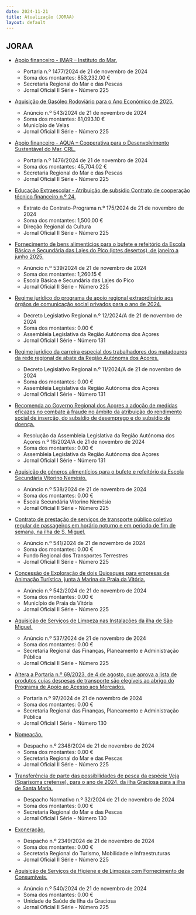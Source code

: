 ```yaml
---
date: 2024-11-21
title: Atualização (JORAA)
layout: default
---
```

## JORAA

* [Apoio financeiro - IMAR – Instituto do Mar.](https://jo.azores.gov.pt/#/ato/4f41ba41-f0fb-4efc-bb0a-7fb32061c618)
  * Portaria n.º 1477/2024 de 21 de novembro de 2024
  * Soma dos montantes: 853,232.00 €
  * Secretaria Regional do Mar e das Pescas
  * Jornal Oficial II Série - Número 225

* [Aquisição de Gasóleo Rodoviário para o Ano Económico de 2025.](https://jo.azores.gov.pt/#/ato/867bec92-2636-4afd-a164-642b96ed9271)
  * Anúncio n.º 543/2024 de 21 de novembro de 2024
  * Soma dos montantes: 81,093.10 €
  * Município de Velas
  * Jornal Oficial II Série - Número 225

* [Apoio financeiro - AQUA – Cooperativa para o Desenvolvimento Sustentável do Mar, CRL.](https://jo.azores.gov.pt/#/ato/3292300c-d390-4a5c-a1ba-7d449c79d77b)
  * Portaria n.º 1476/2024 de 21 de novembro de 2024
  * Soma dos montantes: 45,704.02 €
  * Secretaria Regional do Mar e das Pescas
  * Jornal Oficial II Série - Número 225

* [Educação Extraescolar - Atribuição de subsídio Contrato de cooperação técnico financeiro n.º 24.](https://jo.azores.gov.pt/#/ato/c03f070b-a0f6-455f-a983-ba7b5e1e0a0a)
  * Extrato de Contrato-Programa n.º 175/2024 de 21 de novembro de 2024
  * Soma dos montantes: 1,500.00 €
  * Direção Regional da Cultura
  * Jornal Oficial II Série - Número 225

* [Fornecimento de bens alimentícios para o bufete e refeitório da Escola Básica e Secundária das Lajes do Pico (lotes desertos), de janeiro a junho 2025.](https://jo.azores.gov.pt/#/ato/6e570ec4-ec4a-4e67-95b2-b66db3962308)
  * Anúncio n.º 539/2024 de 21 de novembro de 2024
  * Soma dos montantes: 1,260.15 €
  * Escola Básica e Secundária das Lajes do Pico
  * Jornal Oficial II Série - Número 225

* [Regime jurídico do programa de apoio regional extraordinário aos órgãos de comunicação social privados para o ano de 2024.](https://jo.azores.gov.pt/#/ato/654fad90-9058-4f25-825b-f410d7a333ce)
  * Decreto Legislativo Regional n.º 12/2024/A de 21 de novembro de 2024
  * Soma dos montantes: 0.00 €
  * Assembleia Legislativa da Região Autónoma dos Açores
  * Jornal Oficial I Série - Número 131

* [Regime jurídico da carreira especial dos trabalhadores dos matadouros da rede regional de abate da Região Autónoma dos Açores.](https://jo.azores.gov.pt/#/ato/2bca5be3-f43d-4a8c-877e-d1debd012d36)
  * Decreto Legislativo Regional n.º 11/2024/A de 21 de novembro de 2024
  * Soma dos montantes: 0.00 €
  * Assembleia Legislativa da Região Autónoma dos Açores
  * Jornal Oficial I Série - Número 131

* [Recomenda ao Governo Regional dos Açores a adoção de medidas eficazes no combate à fraude no âmbito da atribuição do rendimento social de inserção, do subsídio de desemprego e do subsídio de doença.](https://jo.azores.gov.pt/#/ato/34f49060-2167-4c99-afd1-f49a76f89555)
  * Resolução da Assembleia Legislativa da Região Autónoma dos Açores n.º 16/2024/A de 21 de novembro de 2024
  * Soma dos montantes: 0.00 €
  * Assembleia Legislativa da Região Autónoma dos Açores
  * Jornal Oficial I Série - Número 131

* [Aquisição de géneros alimentícios para o bufete e refeitório da Escola Secundária Vitorino Nemésio.](https://jo.azores.gov.pt/#/ato/80fcbd51-c666-49b8-a369-875ec9b8ba10)
  * Anúncio n.º 538/2024 de 21 de novembro de 2024
  * Soma dos montantes: 0.00 €
  * Escola Secundária Vitorino Nemésio
  * Jornal Oficial II Série - Número 225

* [Contrato de prestação de serviços de transporte público coletivo regular de passageiros em horário noturno e em período de fim de semana, na ilha de S. Miguel.](https://jo.azores.gov.pt/#/ato/e740a776-2ccb-4272-8303-ec8fe2869a43)
  * Anúncio n.º 541/2024 de 21 de novembro de 2024
  * Soma dos montantes: 0.00 €
  * Fundo Regional dos Transportes Terrestres
  * Jornal Oficial II Série - Número 225

* [Concessão de Exploração de dois Quiosques para empresas de Animação Turística, junta à Marina da Praia da Vitória.](https://jo.azores.gov.pt/#/ato/20101c21-e931-472c-aac0-e43eee3e0193)
  * Anúncio n.º 542/2024 de 21 de novembro de 2024
  * Soma dos montantes: 0.00 €
  * Município de Praia da Vitória
  * Jornal Oficial II Série - Número 225

* [Aquisição de Serviços de Limpeza nas Instalações da ilha de São Miguel.](https://jo.azores.gov.pt/#/ato/4269f121-e2c4-494a-a22b-bbd315db4ec2)
  * Anúncio n.º 537/2024 de 21 de novembro de 2024
  * Soma dos montantes: 0.00 €
  * Secretaria Regional das Finanças, Planeamento e Administração Pública
  * Jornal Oficial II Série - Número 225

* [Altera a Portaria n.º 69/2023, de 4 de agosto, que aprova a lista de produtos cujas despesas de transporte são elegíveis ao abrigo do Programa de Apoio ao Acesso aos Mercados.](https://jo.azores.gov.pt/#/ato/ca63d8c4-1156-4d4f-a001-361b0fcf76b2)
  * Portaria n.º 97/2024 de 21 de novembro de 2024
  * Soma dos montantes: 0.00 €
  * Secretaria Regional das Finanças, Planeamento e Administração Pública
  * Jornal Oficial I Série - Número 130

* [Nomeação.](https://jo.azores.gov.pt/#/ato/ad1352a0-0ba2-4765-a6eb-4bff8525976c)
  * Despacho n.º 2348/2024 de 21 de novembro de 2024
  * Soma dos montantes: 0.00 €
  * Secretaria Regional do Mar e das Pescas
  * Jornal Oficial II Série - Número 225

* [Transferência de parte das possibilidades de pesca da espécie Veja (Sparisoma cretense), para o ano de 2024, da ilha Graciosa para a ilha de Santa Maria.](https://jo.azores.gov.pt/#/ato/6bdb0927-92ba-4e72-838d-a91c52779b79)
  * Despacho Normativo n.º 32/2024 de 21 de novembro de 2024
  * Soma dos montantes: 0.00 €
  * Secretaria Regional do Mar e das Pescas
  * Jornal Oficial I Série - Número 130

* [Exoneração.](https://jo.azores.gov.pt/#/ato/fcdd3133-3190-4554-aa1f-67f20bab9cb2)
  * Despacho n.º 2349/2024 de 21 de novembro de 2024
  * Soma dos montantes: 0.00 €
  * Secretaria Regional do Turismo, Mobilidade e Infraestruturas
  * Jornal Oficial II Série - Número 225

* [Aquisição de Serviços de Higiene e de Limpeza com Fornecimento de Consumíveis.](https://jo.azores.gov.pt/#/ato/45e4c69d-ab5b-4a8f-b0fc-a138f1ee3d06)
  * Anúncio n.º 540/2024 de 21 de novembro de 2024
  * Soma dos montantes: 0.00 €
  * Unidade de Saúde de Ilha da Graciosa
  * Jornal Oficial II Série - Número 225
